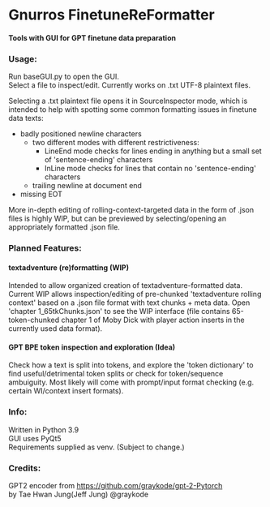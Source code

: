 # Gnurros FinetuneReFormatter
#### Tools with GUI for GPT finetune data preparation  

### Usage:

Run baseGUI.py to open the GUI.  
Select a file to inspect/edit. Currently works on .txt UTF-8 plaintext files.  

Selecting a .txt plaintext file opens it in SourceInspector mode, which is intended to help with spotting some common formatting issues in finetune data texts:  
- badly positioned newline characters
  - two different modes with different restrictiveness:
    - LineEnd mode checks for lines ending in anything but a small set of 'sentence-ending' characters
    - InLine mode checks for lines that contain no 'sentence-ending' characters
  - trailing newline at document end
- missing EOT

More in-depth editing of rolling-context-targeted data in the form of .json files is highly WIP, but can be previewed by selecting/opening an appropriately formatted .json file.   

### Planned Features:
#### textadventure (re)formatting (WIP)
Intended to allow organized creation of textadventure-formatted data. Current WIP allows inspection/editing of pre-chunked 'textadventure rolling context' based on a .json file format with text chunks + meta data. Open 'chapter 1_65tkChunks.json' to see the WIP interface (file contains 65-token-chunked chapter 1 of Moby Dick with player action inserts in the currently used data format).
#### GPT BPE token inspection and exploration (Idea)
Check how a text is split into tokens, and explore the 'token dictionary' to find useful/detrimental token splits or check for token/sequence ambuiguity. Most likely will come with prompt/input format checking (e.g. certain WI/context insert formats).

### Info:
Written in Python 3.9  
GUI uses PyQt5  
Requirements supplied as venv. (Subject to change.)  

### Credits:
GPT2 encoder from https://github.com/graykode/gpt-2-Pytorch  
  by Tae Hwan Jung(Jeff Jung) @graykode
